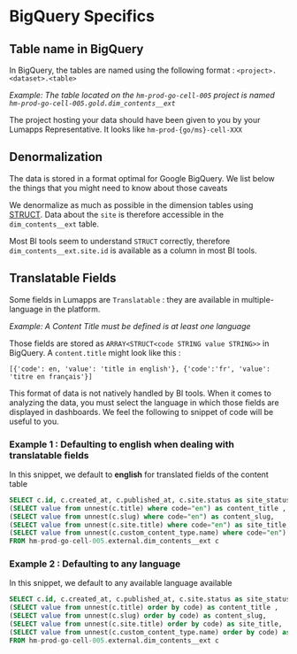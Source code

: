 # BigQuery Specifics

## Table name in BigQuery

In BigQuery, the tables are named using the following format : `<project>.<dataset>.<table>`

_Example: The table located on the `hm-prod-go-cell-005` project is named `hm-prod-go-cell-005.gold.dim_contents__ext`_

The project hosting your data should have been given to you by your Lumapps Representative. It looks like `hm-prod-{go/ms}-cell-XXX`

## Denormalization

The data is stored in a format optimal for Google BigQuery. We list below the things that you might need to know about those caveats

We denormalize as much as possible in the dimension tables using [STRUCT](https://cloud.google.com/bigquery/docs/reference/standard-sql/data-types#struct_type). Data about the `site` is therefore accessible in the `dim_contents__ext` table.

Most BI tools seem to understand `STRUCT` correctly, therefore `dim_contents__ext.site.id` is available as a column in most BI tools.

## Translatable Fields

Some fields in Lumapps are `Translatable` : they are available in multiple-language in the platform.

_Example: A Content Title must be defined is at least one language_

Those fields are stored as `ARRAY<STRUCT<code STRING value STRING>>` in BigQuery.
A `content.title` might look like this :

```
[{'code': en, 'value': 'title in english'}, {'code':'fr', 'value': 'titre en français'}]
```

This format of data is not natively handled by BI tools. When it comes to analyzing the data, you must select the language in which those fields are displayed in dashboards. We feel the following to snippet of code will be useful to you.

### Example 1 : Defaulting to english when dealing with translatable fields

In this snippet, we default to **english** for translated fields of the content table 

``` sql
SELECT c.id, c.created_at, c.published_at, c.site.status as site_status, c.site.slug as site_slug, c.status as content_status, 
(SELECT value from unnest(c.title) where code="en") as content_title ,
(SELECT value from unnest(c.slug) where code="en") as content_slug,
(SELECT value from unnest(c.site.title) where code="en") as site_title,
(SELECT value from unnest(c.custom_content_type.name) where code="en") as content_type_name,
FROM hm-prod-go-cell-005.external.dim_contents__ext c 
```

### Example 2 : Defaulting to any language 

In this snippet, we default to any available language available

``` sql
SELECT c.id, c.created_at, c.published_at, c.site.status as site_status, c.site.slug as site_slug, c.status as content_status, 
(SELECT value from unnest(c.title) order by code) as content_title ,
(SELECT value from unnest(c.slug) order by code) as content_slug,
(SELECT value from unnest(c.site.title) order by code) as site_title,
(SELECT value from unnest(c.custom_content_type.name) order by code) as content_type_name,
FROM hm-prod-go-cell-005.external.dim_contents__ext c 
```